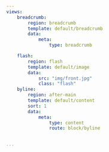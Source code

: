```yaml
---
views:
    breadcrumb:
        region: breadcrumb
        template: default/breadcrumb
        data:
            meta:
                type: breadcrumb

    flash:
        region: flash
        template: default/image
        data:
            src: "img/front.jpg"
            class: "flash"
    byline:
        region: after-main
        template: default/content
        sort: 1
        data:
            meta:
                type: content
                route: block/byline


...
```

